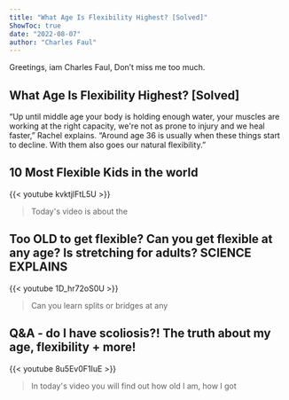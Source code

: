 ```yaml
---
title: "What Age Is Flexibility Highest? [Solved]"
ShowToc: true 
date: "2022-08-07"
author: "Charles Faul" 
---
```


Greetings, iam Charles Faul, Don’t miss me too much.
## What Age Is Flexibility Highest? [Solved]
 “Up until middle age your body is holding enough water, your muscles are working at the right capacity, we're not as prone to injury and we heal faster,” Rachel explains. “Around age 36 is usually when these things start to decline. With them also goes our natural flexibility.”

## 10 Most Flexible Kids in the world
{{< youtube kvktjlFtL5U >}}
>Today's video is about the 

## Too OLD to get flexible? Can you get flexible at any age? Is stretching for adults? SCIENCE EXPLAINS
{{< youtube 1D_hr72oS0U >}}
>Can you learn splits or bridges at any 

## Q&A - do I have scoliosis?! The truth about my age, flexibility + more!
{{< youtube 8u5Ev0F1IuE >}}
>In today's video you will find out how old I am, how I got 

